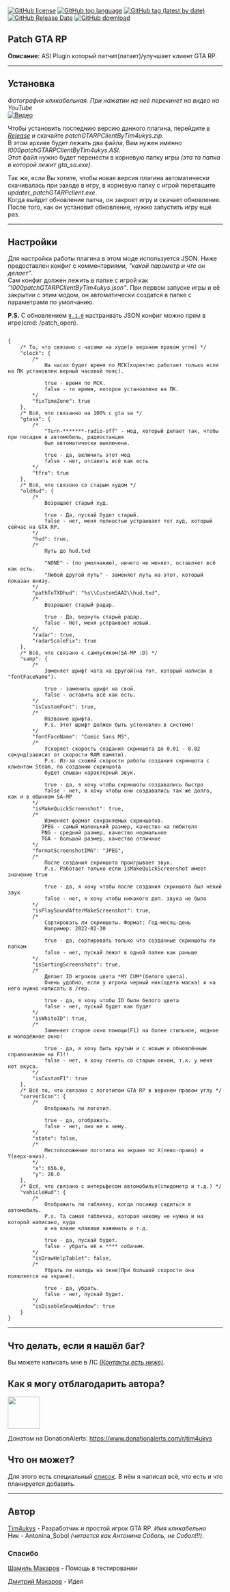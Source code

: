 [![GitHub license](https://img.shields.io/github/license/Tim4ukys/patchGTARPClient)](https://github.com/Tim4ukys/patchGTARPClient/blob/main/LICENSE)
[![GitHub top language](https://img.shields.io/github/languages/top/Tim4ukys/patchGTARPClient)](https://github.com/Tim4ukys/patchGTARPClient/search?l=c%2B%2B)
[![GitHub tag (latest by date)](https://img.shields.io/github/v/tag/Tim4ukys/patchGTARPClient?label=version)](https://github.com/Tim4ukys/patchGTARPClient/releases/latest)
[![GitHub Release Date](https://img.shields.io/github/release-date/Tim4ukys/patchGTARPClient)](https://github.com/Tim4ukys/patchGTARPClient/releases)
[![GitHub download](https://img.shields.io/github/downloads/tim4ukys/patchGTARPClient/total.svg?label=Total%20download)](https://github.com/Tim4ukys/patchGTARPClient/releases/latest)

## Patch GTA RP

__Описание:__ ASI Plugin который патчит(латает)/улучшает клиент GTA RP.

---
## Установка

*Фотография кликабельная. При нажатии на неё перекинет на видео на YouTube*</br>
[![Видео](https://img.youtube.com/vi/YC9oGw_tunQ/0.jpg)](https://www.youtube.com/watch?v=YC9oGw_tunQ)


Чтобы установить последнию версию данного плагина, перейдите в [_Release_](https://github.com/Tim4ukys/patchGTARPClient/releases/latest) и скачайте _patchGTARPClientByTim4ukys.zip_.</br> 
В этом архиве будет лежать два файла, Вам нужен именно _!000patchGTARPClientByTim4ukys.ASI_.</br>
Этот файл нужно будет перенести в корневую папку игры *(эта та папка в которой лежит gta_sa.exe)*.

Так же, если Вы хотите, чтобы новая версия плагина автоматически скачивалась при заходе в игру, в корневую папку с игрой перетащите *updater_patchGTARPclient.exe*.</br>
Когда выйдет обновление патча, он закроет игру и скачает обновление. После того, как он установит обновление, нужно запустить игру ещё раз.

---
## Настройки

Для настройки работы плагина в этом моде используется JSON. Ниже предоставлен конфиг с комментариями, _"какой параметр и что он делает"_.</br>
Сам конфиг должен лежить в папке с игрой как _"!000patchGTARPClientByTim4ukys.json"_. При первом запуске игры и её закрытии с этим модом, он автоматически создатся в папке с параметрами по умолчанию.

__P.S.__ С обновлением [`8.1.0`](https://github.com/Tim4ukys/patchGTARPClient/releases/tag/v8.1.0) настраивать JSON конфиг можно прям в игре(cmd: /patch_open).

```json5

{
    /* То, что связано с часами на худе(в верхнем правом угле) */
    "clock": {
        /*
            На часах будет время по МСК(коректно работает только если на ПК установлен верный часовой пояс).

            true - время по МСК.
            false - то время, которое установлено на ПК. 
        */
        "fixTimeZone": true
    },
    /* Всё, что связанно на 100% с gta sa */
    "gtasa": {
        /*
            "Turn-*******-radio-off" - мод, который делает так, чтобы при посадке в автомобиль, радиостанция
            был автоматически выключена.
            
            true - да, включить этот мод
            false - нет, отсавить всё как есть
        */
        "tfro": true
    },
    /* Всё, что связоно со старым худом */
    "oldHud": {
        /*
            Возращает старый худ.

            true - Да, пускай будет старый.
            false - нет, меня полностью устраивает тот худ, который сейчас на GTA RP.
        */
        "hud": true,
        /*
            Путь до hud.txd

            "NONE" - (по умолчанию), ничего не меняет, оставляет всё как есть.
            "Любой другой путь" - заменяет путь на этот, который показан внизу.
        */
        "pathToTXDhud": "%s\\CustomSAA2\\hud.txd",
        /*
            Возращает старый радар.

            true - Да, вернуть старый радар.
            false - Нет, меня устраивает новый.
        */
        "radar": true,
        "radarScaleFix": true
    },
    /* Всё, что связано с сампусиком(SA-MP :D) */
    "samp": {
        /*
            Заменяет шрифт чата на другой(на тот, который написан в "fontFaceName").

            true - заменить шрифт на свой.
            false - оставить всё как есть. 
        */
        "isCustomFont": true,
        /*
            Название шрифта.
            P.s. Этот шрифт должен быть устоновлен в системе!
        */
        "fontFaceName": "Comic Sans MS",
        /*
            Ускоряет скорость создания скриншота до 0.01 - 0.02 секунд(зависит от скорости RAM памяти).
            P.s. Из-за схожей скорости работы создания скриншота с клиентом Steam, по созданию скриншота
            будет слышан характерный звук.
            
            true - да, я хочу чтобы скриншоты создавались быстро
            false - нет, я хочу чтобы они создавались так же долго, как и в обычном SA-MP
        */
        "isMakeQuickScreenshot": true,
        /*
            Изменяет формат сохраняемых скриншотов.
           JPEG - самый маленький размер, качество на любителя
           PNG - средний размер, качество нормальное
           TGA - большой размер, качество отличное
        */
        "formatScreenshotIMG": "JPEG",
        /*
            После создания скриншота проигрывает звук. 
            P.s. Работает только если isMakeQuickScreenshot имеет значение true

            true - да, я хочу чтобы после создания скриншота был некий звук
            false - нет, я хочу чтобы никакого доп. звука не было
        */
        "isPlaySoundAfterMakeScreenshot": true,
        /*
            Сортировать ли скриншоты. Формат: Год-месяц-день
            Например: 2022-02-30

            true - да, сортировать только что созданные скриншоты по папкам
            false - нет, пускай лежат в одной папке как раньше
        */
        "isSortingScreenshots": true,
        /*
            Делает ID игроков цвета *MY CUM*(белого цвета).
            Очень удобно, если у игрока черный ник(одета маска) и на него нужно написать в /rep.

            true - да, я хочу чтобы ID были белого цвета
            false - нет, пускай будет как будет
        */
        "isWhiteID": true,
        /*
            Заменяет старое окно помощи(F1) на более стильное, модное и молодёжное окно!

            true - да, я хочу быть крутым и с новым и обновлённым справочником на F1!!
            false - нет, я хочу гонять со старым окном, т.к. у меня нет вкуса.
        */
        "isCustomF1": true
    },
    /* Всё то, что связано с логотипом GTA RP в верхнем правом углу */
    "serverIcon": {
        /*
            Отображать ли логотип.

            true - да, отображать.
            false - нет, оно не к чему.
        */
        "state": false,
        /*
            Местоположение логотипа на экране по X(лево-право) и Y(верх-вниз).
        */
        "x": 656.0,
        "y": 28.0
    },
    /* Всё, что связано с интерьфесом автомобилья(спидометр и т.д.) */
    "vehicleHud": {
        /*
            Отображать ли табличку, когда посажир садиться в автомобиль.
            P.s. Та самая табличка, которая никому не нужна и на которой написано, куда
            и на какие клавиши нажимать и т.д.

            true - да, пускай будет.
            false - убрать её к **** собачим.
        */
        "isDrawHelpTablet": false,
        /* 
            Убрать ли наледь на окне(При большой скорости она появляется на экране).

            true - да, убрать.
            false - нет, пускай будет.
        */
        "isDisableSnowWindow": true
    }
}

```

---
## Что делать, если я нашёл баг?

Вы можете написать мне в ЛС [_(Контакты есть ниже)_](#Автор).

## Как я могу отблагодарить автора?

<img src="https://www.donationalerts.com/img/header/logo.svg" width="75" height="75">

Донатом на DonationAlerts: https://www.donationalerts.com/r/tim4ukys

## Что он может?

Для этого есть специальный [список](./CHANGE.md). В нём я написал всё, что есть и что планируется добавить.

---
## Автор

[Tim4ukys](https://vk.com/tim4ukys) - Разработчик и простой игрок GTA RP. *Имя кликабельно*</br>
Ник - Antonina_Sobol _(читается как Антонина Соболь, не Собол!!!)_.

### Спасибо

[Шамиль Макаров](https://vk.com/markeazz) - Помощь в тестировании

[Дмитрий Макаров](https://vk.com/molodoy_diman) - Идея
